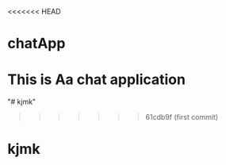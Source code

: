 <<<<<<< HEAD
# chatApp
This is Aa chat application
=======
"# kjmk" 
>>>>>>> 61cdb9f (first commit)
# kjmk
